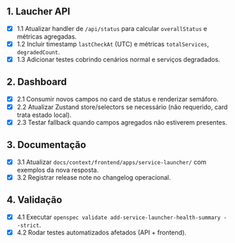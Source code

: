 ## 1. Laucher API
- [x] 1.1 Atualizar handler de `/api/status` para calcular `overallStatus` e métricas agregadas.
- [x] 1.2 Incluir timestamp `lastCheckAt` (UTC) e métricas `totalServices`, `degradedCount`.
- [x] 1.3 Adicionar testes cobrindo cenários normal e serviços degradados.

## 2. Dashboard
- [x] 2.1 Consumir novos campos no card de status e renderizar semáforo.
- [x] 2.2 Atualizar Zustand store/selectors se necessário (não requerido, card trata estado local).
- [x] 2.3 Testar fallback quando campos agregados não estiverem presentes.

## 3. Documentação
- [x] 3.1 Atualizar `docs/context/frontend/apps/service-launcher/` com exemplos da nova resposta.
- [x] 3.2 Registrar release note no changelog operacional.

## 4. Validação
- [x] 4.1 Executar `openspec validate add-service-launcher-health-summary --strict`.
- [x] 4.2 Rodar testes automatizados afetados (API + frontend).
